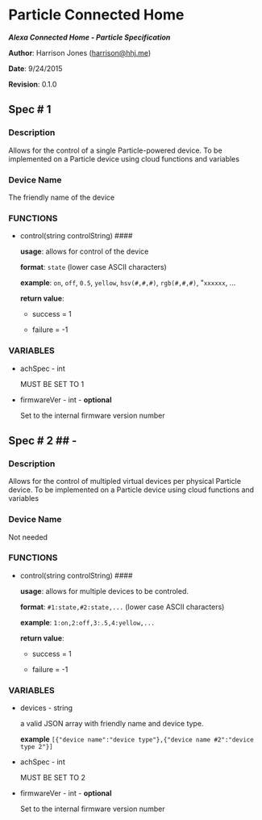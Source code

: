 # Particle Connected Home #

***Alexa Connected Home - Particle Specification***

**Author**: Harrison Jones (harrison@hhj.me)

**Date**: 9/24/2015

**Revision**: 0.1.0


## Spec # 1 ##

### Description ###

Allows for the control of a single Particle-powered device. To be implemented on a Particle device using cloud functions and variables

### Device Name ###
The friendly name of the device

### FUNCTIONS ###

- control(string controlString) ####

    **usage**: allows for control of the device 

    **format**: `state` (lower case ASCII characters)

    **example**: `on`, `off`, `0.5`, `yellow`, `hsv(#,#,#)`, `rgb(#,#,#)`, "`xxxxxx`, ...

    **return value**:
 
     - success =  1

     - failure = -1
 

### VARIABLES ###

- achSpec - int

    MUST BE SET TO 1

- firmwareVer - int - **optional** 

    Set to the internal firmware version number

## Spec # 2 ## - 

### Description ###

Allows for the control of multipled virtual devices per physical Particle device. To be implemented on a Particle device using cloud functions and variables

### Device Name ###
Not needed

### FUNCTIONS ###

- control(string controlString) ####

    **usage**: allows for multiple devices to be controled.

    **format**: `#1:state,#2:state,...` (lower case ASCII characters)

    **example**: `1:on,2:off,3:.5,4:yellow,...`

    **return value**:
 
     - success =  1

     - failure = -1
 

### VARIABLES ###

- devices - string

    a valid JSON array with friendly name and device type.
    
    **example** `[{"device name":"device type"},{"device name #2":"device type 2"}]`

- achSpec - int

    MUST BE SET TO 2

- firmwareVer - int - **optional** 

    Set to the internal firmware version number
